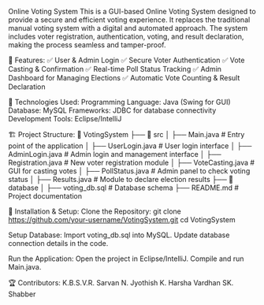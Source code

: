 Online Voting System
This is a GUI-based Online Voting System designed to provide a secure and efficient voting experience. It replaces the traditional manual voting system with a digital and automated approach. The system includes voter registration, authentication, voting, and result declaration, making the process seamless and tamper-proof.

📌 Features:
✅ User & Admin Login
✅ Secure Voter Authentication
✅ Vote Casting & Confirmation
✅ Real-time Poll Status Tracking
✅ Admin Dashboard for Managing Elections
✅ Automatic Vote Counting & Result Declaration

🚀 Technologies Used:
Programming Language: Java (Swing for GUI)
Database: MySQL
Frameworks: JDBC for database connectivity
Development Tools: Eclipse/IntelliJ

🏗️ Project Structure:
📂 VotingSystem
 ├── 📁 src
 │   ├── Main.java  # Entry point of the application
 │   ├── UserLogin.java  # User login interface
 │   ├── AdminLogin.java  # Admin login and management interface
 │   ├── Registration.java  # New voter registration module
 │   ├── VoteCasting.java  # GUI for casting votes
 │   ├── PollStatus.java  # Admin panel to check voting status
 │   ├── Results.java  # Module to declare election results
 ├── 📁 database
 │   ├── voting_db.sql  # Database schema
 ├── README.md  # Project documentation

 🔧 Installation & Setup:
Clone the Repository:
git clone https://github.com/your-username/VotingSystem.git
cd VotingSystem

Setup Database:
Import voting_db.sql into MySQL.
Update database connection details in the code.

Run the Application:
Open the project in Eclipse/IntelliJ.
Compile and run Main.java.

🏆 Contributors:
K.B.S.V.R. Sarvan
N. Jyothish
K. Harsha Vardhan
SK. Shabber
